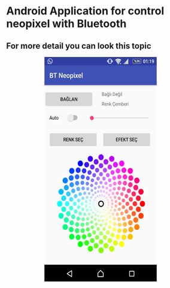 # Android Application for control neopixel with Bluetooth

## For more detail you can look this topic

<center><img src="appss.png" width="300px" height="600px"></center>
